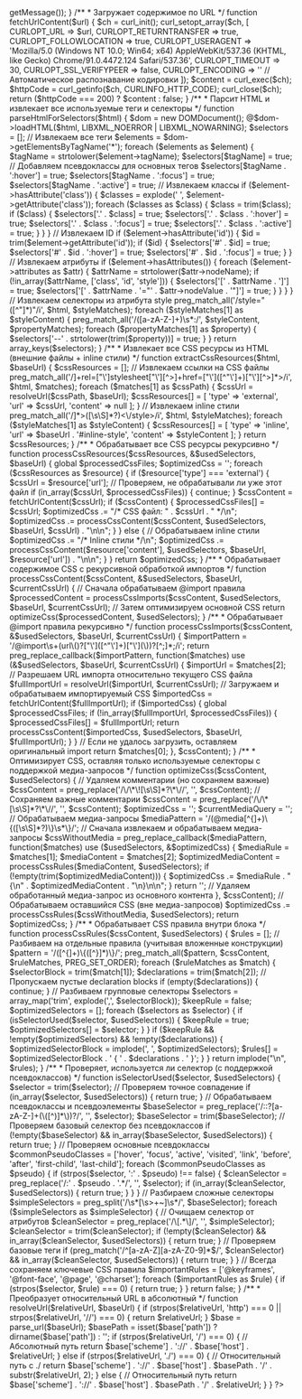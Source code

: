 <?php
/**
 * Оптимизатор веб-страниц - удаляет неиспользуемый CSS код
 * с поддержкой медиа-запросов, псевдоклассов и импортов
 */

// Проверяем наличие URL параметра
if (!isset($_GET['url']) || empty($_GET['url'])) {
    die("Ошибка: Не указан URL параметр. Используйте: ?url=http://example.com");
}

$targetUrl = $_GET['url'];

// Проверяем валидность URL
if (!filter_var($targetUrl, FILTER_VALIDATE_URL)) {
    die("Ошибка: Неверный формат URL");
}

// Глобальные переменные для отслеживания обработанных файлов
$processedCssFiles = [];
$allUsedSelectors = [];

try {
    // Получаем HTML страницы
    $htmlContent = fetchUrlContent($targetUrl);
    if (!$htmlContent) {
        die("Ошибка: Не удалось загрузить страницу");
    }
    
    // Парсим HTML и извлекаем все теги и селекторы
    $allUsedSelectors = parseHtmlForSelectors($htmlContent);
    
    // Получаем все CSS файлы со страницы (включая inline стили)
    $cssResources = extractCssResources($htmlContent, $targetUrl);
    
    // Обрабатываем все CSS ресурсы
    $optimizedCss = processCssResources($cssResources, $allUsedSelectors, $targetUrl);
    
    // Выводим результат
    header('Content-Type: text/css');
    echo "/* Оптимизированный CSS для: " . $targetUrl . " */\n";
    echo "/* Обработано CSS файлов: " . count($processedCssFiles) . " */\n";
    echo "/* Найдено используемых селекторов: " . count($allUsedSelectors) . " */\n\n";
    echo $optimizedCss;
    
} catch (Exception $e) {
    die("Ошибка: " . $e->getMessage());
}

/**
 * Загружает содержимое по URL
 */
function fetchUrlContent($url) {
    $ch = curl_init();
    curl_setopt_array($ch, [
        CURLOPT_URL => $url,
        CURLOPT_RETURNTRANSFER => true,
        CURLOPT_FOLLOWLOCATION => true,
        CURLOPT_USERAGENT => 'Mozilla/5.0 (Windows NT 10.0; Win64; x64) AppleWebKit/537.36 (KHTML, like Gecko) Chrome/91.0.4472.124 Safari/537.36',
        CURLOPT_TIMEOUT => 30,
        CURLOPT_SSL_VERIFYPEER => false,
        CURLOPT_ENCODING => '' // Автоматическое распознавание кодировки
    ]);
    
    $content = curl_exec($ch);
    $httpCode = curl_getinfo($ch, CURLINFO_HTTP_CODE);
    curl_close($ch);
    
    return ($httpCode === 200) ? $content : false;
}

/**
 * Парсит HTML и извлекает все используемые теги и селекторы
 */
function parseHtmlForSelectors($html) {
    $dom = new DOMDocument();
    @$dom->loadHTML($html, LIBXML_NOERROR | LIBXML_NOWARNING);
    
    $selectors = [];
    
    // Извлекаем все теги
    $elements = $dom->getElementsByTagName('*');
    foreach ($elements as $element) {
        $tagName = strtolower($element->tagName);
        $selectors[$tagName] = true;
        
        // Добавляем псевдоклассы для основных тегов
        $selectors[$tagName . ':hover'] = true;
        $selectors[$tagName . ':focus'] = true;
        $selectors[$tagName . ':active'] = true;
        
        // Извлекаем классы
        if ($element->hasAttribute('class')) {
            $classes = explode(' ', $element->getAttribute('class'));
            foreach ($classes as $class) {
                $class = trim($class);
                if ($class) {
                    $selectors['.' . $class] = true;
                    $selectors['.' . $class . ':hover'] = true;
                    $selectors['.' . $class . ':focus'] = true;
                    $selectors['.' . $class . ':active'] = true;
                }
            }
        }
        
        // Извлекаем ID
        if ($element->hasAttribute('id')) {
            $id = trim($element->getAttribute('id'));
            if ($id) {
                $selectors['#' . $id] = true;
                $selectors['#' . $id . ':hover'] = true;
                $selectors['#' . $id . ':focus'] = true;
            }
        }
        
        // Извлекаем атрибуты
        if ($element->hasAttributes()) {
            foreach ($element->attributes as $attr) {
                $attrName = strtolower($attr->nodeName);
                if (!in_array($attrName, ['class', 'id', 'style'])) {
                    $selectors['[' . $attrName . ']'] = true;
                    $selectors['[' . $attrName . '="' . $attr->nodeValue . '"]'] = true;
                }
            }
        }
    }
    
    // Извлекаем селекторы из атрибута style
    preg_match_all('/style="([^"]*)"/i', $html, $styleMatches);
    foreach ($styleMatches[1] as $styleContent) {
        preg_match_all('/([a-zA-Z-]+)\s*:/', $styleContent, $propertyMatches);
        foreach ($propertyMatches[1] as $property) {
            $selectors['--' . strtolower(trim($property))] = true;
        }
    }
    
    return array_keys($selectors);
}

/**
 * Извлекает все CSS ресурсы из HTML (внешние файлы + inline стили)
 */
function extractCssResources($html, $baseUrl) {
    $cssResources = [];
    
    // Извлекаем ссылки на CSS файлы
    preg_match_all('/<link[^>]+rel=["\']stylesheet["\'][^>]+href=["\']([^"\']+)["\'][^>]*>/i', $html, $matches);
    
    foreach ($matches[1] as $cssPath) {
        $cssUrl = resolveUrl($cssPath, $baseUrl);
        $cssResources[] = [
            'type' => 'external',
            'url' => $cssUrl,
            'content' => null
        ];
    }
    
    // Извлекаем inline стили
    preg_match_all('/<style[^>]*>([\s\S]*?)<\/style>/i', $html, $styleMatches);
    foreach ($styleMatches[1] as $styleContent) {
        $cssResources[] = [
            'type' => 'inline',
            'url' => $baseUrl . '#inline-style',
            'content' => $styleContent
        ];
    }
    
    return $cssResources;
}

/**
 * Обрабатывает все CSS ресурсы рекурсивно
 */
function processCssResources($cssResources, &$usedSelectors, $baseUrl) {
    global $processedCssFiles;
    
    $optimizedCss = '';
    
    foreach ($cssResources as $resource) {
        if ($resource['type'] === 'external') {
            $cssUrl = $resource['url'];
            
            // Проверяем, не обрабатывали ли уже этот файл
            if (in_array($cssUrl, $processedCssFiles)) {
                continue;
            }
            
            $cssContent = fetchUrlContent($cssUrl);
            if ($cssContent) {
                $processedCssFiles[] = $cssUrl;
                $optimizedCss .= "/* CSS файл: " . $cssUrl . " */\n";
                $optimizedCss .= processCssContent($cssContent, $usedSelectors, $baseUrl, $cssUrl) . "\n\n";
            }
        } else {
            // Обрабатываем inline стили
            $optimizedCss .= "/* Inline стили */\n";
            $optimizedCss .= processCssContent($resource['content'], $usedSelectors, $baseUrl, $resource['url']) . "\n\n";
        }
    }
    
    return $optimizedCss;
}

/**
 * Обрабатывает содержимое CSS с рекурсивной обработкой импортов
 */
function processCssContent($cssContent, &$usedSelectors, $baseUrl, $currentCssUrl) {
    // Сначала обрабатываем @import правила
    $processedContent = processCssImports($cssContent, $usedSelectors, $baseUrl, $currentCssUrl);
    
    // Затем оптимизируем основной CSS
    return optimizeCss($processedContent, $usedSelectors);
}

/**
 * Обрабатывает @import правила рекурсивно
 */
function processCssImports($cssContent, &$usedSelectors, $baseUrl, $currentCssUrl) {
    $importPattern = '/@import\s+(url\()?["\']([^"\']+)["\'](\))?[^;]*;/i';
    
    return preg_replace_callback($importPattern, function($matches) use (&$usedSelectors, $baseUrl, $currentCssUrl) {
        $importUrl = $matches[2];
        
        // Разрешаем URL импорта относительно текущего CSS файла
        $fullImportUrl = resolveUrl($importUrl, $currentCssUrl);
        
        // Загружаем и обрабатываем импортируемый CSS
        $importedCss = fetchUrlContent($fullImportUrl);
        if ($importedCss) {
            global $processedCssFiles;
            if (!in_array($fullImportUrl, $processedCssFiles)) {
                $processedCssFiles[] = $fullImportUrl;
                return processCssContent($importedCss, $usedSelectors, $baseUrl, $fullImportUrl);
            }
        }
        
        // Если не удалось загрузить, оставляем оригинальный import
        return $matches[0];
    }, $cssContent);
}

/**
 * Оптимизирует CSS, оставляя только используемые селекторы с поддержкой медиа-запросов
 */
function optimizeCss($cssContent, $usedSelectors) {
    // Удаляем комментарии (но сохраняем важные)
    $cssContent = preg_replace('/\/\*\![\s\S]*?\*\//', '', $cssContent); // Сохраняем важные комментарии
    $cssContent = preg_replace('/\/\*[\s\S]*?\*\//', '', $cssContent);
    
    $optimizedCss = '';
    $currentMediaQuery = '';
    
    // Обрабатываем медиа-запросы
    $mediaPattern = '/(@media[^{]+)\{([\s\S]*?)\}\s*\}/';
    
    // Сначала извлекаем и обрабатываем медиа-запросы
    $cssWithoutMedia = preg_replace_callback($mediaPattern, function($matches) use ($usedSelectors, &$optimizedCss) {
        $mediaRule = $matches[1];
        $mediaContent = $matches[2];
        
        $optimizedMediaContent = processCssRules($mediaContent, $usedSelectors);
        
        if (!empty(trim($optimizedMediaContent))) {
            $optimizedCss .= $mediaRule . " {\n" . $optimizedMediaContent . "\n}\n\n";
        }
        
        return ''; // Удаляем обработанный медиа-запрос из основного контента
    }, $cssContent);
    
    // Обрабатываем оставшийся CSS (вне медиа-запросов)
    $optimizedCss .= processCssRules($cssWithoutMedia, $usedSelectors);
    
    return $optimizedCss;
}

/**
 * Обрабатывает CSS правила внутри блока
 */
function processCssRules($cssContent, $usedSelectors) {
    $rules = [];
    
    // Разбиваем на отдельные правила (учитывая вложенные конструкции)
    $pattern = '/([^{]+)\{([^}]*)\}/';
    preg_match_all($pattern, $cssContent, $ruleMatches, PREG_SET_ORDER);
    
    foreach ($ruleMatches as $match) {
        $selectorBlock = trim($match[1]);
        $declarations = trim($match[2]);
        
        // Пропускаем пустые declaration blocks
        if (empty($declarations)) {
            continue;
        }
        
        // Разбиваем групповые селекторы
        $selectors = array_map('trim', explode(',', $selectorBlock));
        
        $keepRule = false;
        $optimizedSelectors = [];
        
        foreach ($selectors as $selector) {
            if (isSelectorUsed($selector, $usedSelectors)) {
                $keepRule = true;
                $optimizedSelectors[] = $selector;
            }
        }
        
        if ($keepRule && !empty($optimizedSelectors) && !empty($declarations)) {
            $optimizedSelectorBlock = implode(', ', $optimizedSelectors);
            $rules[] = $optimizedSelectorBlock . ' { ' . $declarations . ' }';
        }
    }
    
    return implode("\n", $rules);
}

/**
 * Проверяет, используется ли селектор (с поддержкой псевдоклассов)
 */
function isSelectorUsed($selector, $usedSelectors) {
    $selector = trim($selector);
    
    // Проверяем точное совпадение
    if (in_array($selector, $usedSelectors)) {
        return true;
    }
    
    // Обрабатываем псевдоклассы и псевдоэлементы
    $baseSelector = preg_replace('/::?[a-zA-Z-]+(\([^)]*\))?/', '', $selector);
    $baseSelector = trim($baseSelector);
    
    // Проверяем базовый селектор без псевдоклассов
    if (!empty($baseSelector) && in_array($baseSelector, $usedSelectors)) {
        return true;
    }
    
    // Проверяем основные псевдоклассы
    $commonPseudoClasses = ['hover', 'focus', 'active', 'visited', 'link', 'before', 'after', 'first-child', 'last-child'];
    foreach ($commonPseudoClasses as $pseudo) {
        if (strpos($selector, ':' . $pseudo) !== false) {
            $cleanSelector = preg_replace('/:' . $pseudo . '.*/', '', $selector);
            if (in_array($cleanSelector, $usedSelectors)) {
                return true;
            }
        }
    }
    
    // Разбираем сложные селекторы
    $simpleSelectors = preg_split('/\s*[\s>+~]\s*/', $baseSelector);
    
    foreach ($simpleSelectors as $simpleSelector) {
        // Очищаем селектор от атрибутов
        $cleanSelector = preg_replace('/\[.*\]/', '', $simpleSelector);
        $cleanSelector = trim($cleanSelector);
        
        if (!empty($cleanSelector) && in_array($cleanSelector, $usedSelectors)) {
            return true;
        }
        
        // Проверяем базовые теги
        if (preg_match('/^[a-zA-Z][a-zA-Z0-9]*$/', $cleanSelector) && in_array($cleanSelector, $usedSelectors)) {
            return true;
        }
    }
    
    // Всегда сохраняем ключевые CSS правила
    $importantRules = ['@keyframes', '@font-face', '@page', '@charset'];
    foreach ($importantRules as $rule) {
        if (strpos($selector, $rule) === 0) {
            return true;
        }
    }
    
    return false;
}

/**
 * Преобразует относительный URL в абсолютный
 */
function resolveUrl($relativeUrl, $baseUrl) {
    if (strpos($relativeUrl, 'http') === 0 || strpos($relativeUrl, '//') === 0) {
        return $relativeUrl;
    }
    
    $base = parse_url($baseUrl);
    $basePath = isset($base['path']) ? dirname($base['path']) : '';
    
    if (strpos($relativeUrl, '/') === 0) {
        // Абсолютный путь
        return $base['scheme'] . '://' . $base['host'] . $relativeUrl;
    } else if (strpos($relativeUrl, './') === 0) {
        // Относительный путь с ./
        return $base['scheme'] . '://' . $base['host'] . $basePath . '/' . substr($relativeUrl, 2);
    } else {
        // Относительный путь
        return $base['scheme'] . '://' . $base['host'] . $basePath . '/' . $relativeUrl;
    }
}
?>
